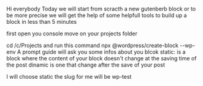 Hi everybody
Today we will start from scracth a new gutenberb block
or to be more precise
we will get the help of some helpfull tools to build up a block in less than 5 minutes

first
open you console
move on your projects folder

cd /c/Projects
and run this command
npx @wordpress/create-block --wp-env
A prompt guide will ask you some infos about you blcok
static: is a block where the content of your block doesn't change at the saving time of the post
dinamic is one that change after the save of your post

I will choose static
the slug for me will be wp-test
